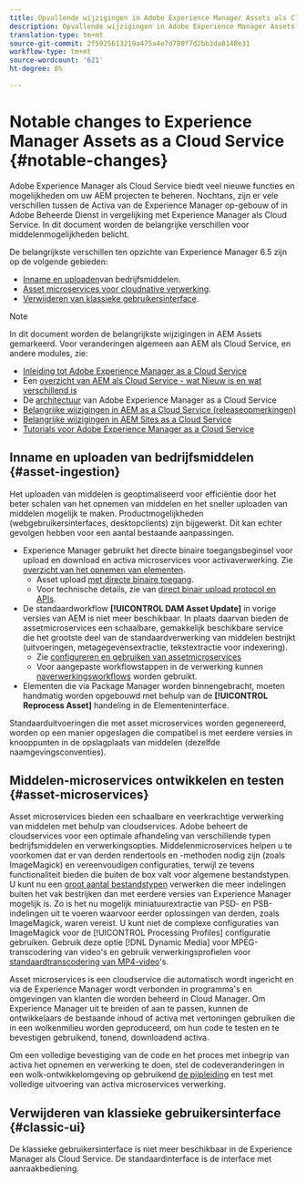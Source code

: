 ```yaml
---
title: Opvallende wijzigingen in Adobe Experience Manager Assets als Cloud Service
description: Opvallende wijzigingen in Adobe Experience Manager Assets in AEM Cloud Service in vergelijking met Adobe Experience Manager 6.5.
translation-type: tm+mt
source-git-commit: 2f5925613219a475a4e7d780f7d2bb3da8148e31
workflow-type: tm+mt
source-wordcount: '621'
ht-degree: 8%

---
```



# Notable changes to Experience Manager Assets as a Cloud Service {#notable-changes}

Adobe Experience Manager als Cloud Service biedt veel nieuwe functies en mogelijkheden om uw AEM projecten te beheren. Nochtans, zijn er vele verschillen tussen de Activa van de Experience Manager op-gebouw of in Adobe Beheerde Dienst in vergelijking met Experience Manager als Cloud Service. In dit document worden de belangrijke verschillen voor middelenmogelijkheden belicht.

De belangrijkste verschillen ten opzichte van Experience Manager 6.5 zijn op de volgende gebieden:

* [Inname en uploaden](#asset-ingestion)van bedrijfsmiddelen.
* [Asset microservices voor cloudnative verwerking](#asset-microservices).
* [Verwijderen van klassieke gebruikersinterface](#classic-ui).

>[!NOTE]
>
>In dit document worden de belangrijkste wijzigingen in AEM Assets gemarkeerd. Voor veranderingen algemeen aan AEM als Cloud Service, en andere modules, zie:
>
>* [Inleiding tot Adobe Experience Manager as a Cloud Service](/help/overview/introduction.md)
>* Een [overzicht van AEM als Cloud Service - wat Nieuw is en wat verschillend is](/help/overview/what-is-new-and-different.md)
>* De [architectuur](/help/core-concepts/architecture.md) van Adobe Experience Manager as a Cloud Service
>* [Belangrijke wijzigingen in AEM as a Cloud Service (releaseopmerkingen)](/help/release-notes/aem-cloud-changes.md)
>* [Belangrijke wijzigingen in AEM Sites as a Cloud Service](/help/sites-cloud/sites-cloud-changes.md)
>* [Tutorials voor Adobe Experience Manager as a Cloud Service](https://docs.adobe.com/content/help/en/experience-manager-learn/cloud-service/overview.html)


## Inname en uploaden van bedrijfsmiddelen {#asset-ingestion}

Het uploaden van middelen is geoptimaliseerd voor efficiëntie door het beter schalen van het opnemen van middelen en het sneller uploaden van middelen mogelijk te maken. Productmogelijkheden (webgebruikersinterfaces, desktopclients) zijn bijgewerkt. Dit kan echter gevolgen hebben voor een aantal bestaande aanpassingen.

* Experience Manager gebruikt het directe binaire toegangsbeginsel voor upload en download en activa microservices voor activaverwerking. Zie [overzicht van het opnemen van elementen](/help/assets/asset-microservices-overview.md).
   * Asset upload [met directe binaire toegang](/help/assets/asset-microservices-overview.md#asset-upload-with-direct-binary-access).
   * Voor technische details, zie van [direct binair upload protocol en APIs](/help/assets/developer-reference-material-apis.md#upload-binary).
* De standaardworkflow **[!UICONTROL DAM Asset Update]** in vorige versies van AEM is niet meer beschikbaar. In plaats daarvan bieden de assetmicroservices een schaalbare, gemakkelijk beschikbare service die het grootste deel van de standaardverwerking van middelen bestrijkt (uitvoeringen, metagegevensextractie, tekstextractie voor indexering).
   * Zie [configureren en gebruiken van assetmicroservices](/help/assets/asset-microservices-configure-and-use.md)
   * Voor aangepaste workflowstappen in de verwerking kunnen [naverwerkingsworkflows](/help/assets/asset-microservices-configure-and-use.md#post-processing-workflows) worden gebruikt.
* Elementen die via Package Manager worden binnengebracht, moeten handmatig worden opgebouwd met behulp van de **[!UICONTROL Reprocess Asset]** handeling in de Elementeninterface.

Standaarduitvoeringen die met asset microservices worden gegenereerd, worden op een manier opgeslagen die compatibel is met eerdere versies in knooppunten in de opslagplaats van middelen (dezelfde naamgevingsconventies).

## Middelen-microservices ontwikkelen en testen {#asset-microservices}

Asset microservices bieden een schaalbare en veerkrachtige verwerking van middelen met behulp van cloudservices. Adobe beheert de cloudservices voor een optimale afhandeling van verschillende typen bedrijfsmiddelen en verwerkingsopties. Middelenmicroservices helpen u te voorkomen dat er van derden rendertools en -methoden nodig zijn (zoals ImageMagick) en vereenvoudigen configuraties, terwijl ze tevens functionaliteit bieden die buiten de box valt voor algemene bestandstypen. U kunt nu een [groot aantal bestandstypen](/help/assets/file-format-support.md) verwerken die meer indelingen buiten het vak bestrijken dan met eerdere versies van Experience Manager mogelijk is. Zo is het nu mogelijk miniatuurextractie van PSD- en PSB-indelingen uit te voeren waarvoor eerder oplossingen van derden, zoals ImageMagick, waren vereist. U kunt niet de complexe configuraties van ImageMagick voor de [!UICONTROL Processing Profiles] configuratie gebruiken. Gebruik deze optie [!DNL Dynamic Media] voor MPEG-transcodering van video&#39;s en gebruik verwerkingsprofielen voor [standaardtranscodering van MP4-video](/help/assets/manage-video-assets.md#transcode-video)&#39;s.

Asset microservices is een cloudservice die automatisch wordt ingericht en via de Experience Manager wordt verbonden in programma&#39;s en omgevingen van klanten die worden beheerd in Cloud Manager. Om Experience Manager uit te breiden of aan te passen, kunnen de ontwikkelaars de bestaande inhoud of activa met vertoningen gebruiken die in een wolkenmilieu worden geproduceerd, om hun code te testen en te bevestigen gebruikend, tonend, downloadend activa.

Om een volledige bevestiging van de code en het proces met inbegrip van activa het opnemen en verwerking te doen, stel de codeveranderingen in een wolk-ontwikkelomgeving op gebruikend [de pijpleiding](/help/implementing/cloud-manager/configure-pipeline.md) en test met volledige uitvoering van activa microservices verwerking.

## Verwijderen van klassieke gebruikersinterface {#classic-ui}

De klassieke gebruikersinterface is niet meer beschikbaar in de Experience Manager als Cloud Service. De standaardinterface is de interface met aanraakbediening.
